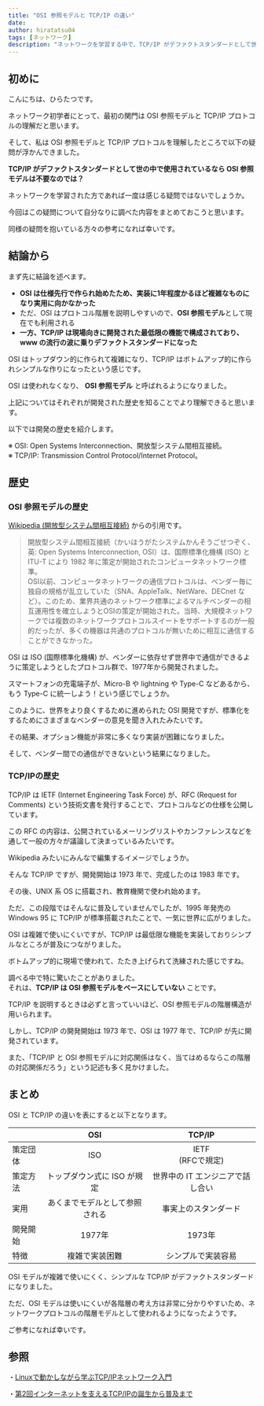 ```yaml
---
title: "OSI 参照モデルと TCP/IP の違い"
date: 
author: hiratatsu04
tags: [ネットワーク]
description: "ネットワークを学習する中で、TCP/IP がデファクトスタンダードとして世の中で使用されているなら OSI 参照モデルは不要なのではないか、という疑問が浮かびました。今回はこの疑問について自分なりに調べた内容をまとめておこうと思います。"
---
```


## 初めに

こんにちは、ひらたつです。

ネットワーク初学者にとって、最初の関門は OSI 参照モデルと TCP/IP プロトコルの理解だと思います。

そして、私は OSI 参照モデルと TCP/IP プロトコルを理解したところで以下の疑問が浮かんできました。

**TCP/IP がデファクトスタンダードとして世の中で使用されているなら OSI 参照モデルは不要なのでは？**  

ネットワークを学習された方であれば一度は感じる疑問ではないでしょうか。

今回はこの疑問について自分なりに調べた内容をまとめておこうと思います。

同様の疑問を抱いている方々の参考になれば幸いです。

## 結論から

まず先に結論を述べます。

- **OSI は仕様先行で作られ始めたため、実装に1年程度かるほど複雑なものになり実用に向かなかった**
- ただ、OSI はプロトコル階層を説明しやすいので、**OSI 参照モデル**として現在でも利用される
- **一方、TCP/IP は現場向きに開発された最低限の機能で構成されており、www の流行の波に乗りデファクトスタンダードになった**

OSI はトップダウン的に作られて複雑になり、TCP/IP はボトムアップ的に作られシンプルな作りになったという感じです。

OSI は使われなくなり、 **OSI 参照モデル** と呼ばれるようになりました。

上記についてはそれぞれが開発された歴史を知ることでより理解できると思います。

以下では開発の歴史を紹介します。

※ OSI: Open Systems Interconnection、開放型システム間相互接続。  
※ TCP/IP: Transmission Control Protocol/Internet Protocol。

## 歴史
### OSI 参照モデルの歴史

[Wikipedia (開放型システム間相互接続)](https://ja.wikipedia.org/wiki/%E9%96%8B%E6%94%BE%E5%9E%8B%E3%82%B7%E3%82%B9%E3%83%86%E3%83%A0%E9%96%93%E7%9B%B8%E4%BA%92%E6%8E%A5%E7%B6%9A) からの引用です。

> 開放型システム間相互接続（かいほうがたシステムかんそうごせつぞく、英: Open Systems Interconnection, OSI）は、国際標準化機構 (ISO) と ITU-T により 1982 年に策定が開始されたコンピュータネットワーク標準。  
> OSI以前、コンピュータネットワークの通信プロトコルは、ベンダー毎に独自の規格が乱立していた（SNA、AppleTalk、NetWare、DECnet など）。このため、業界共通のネットワーク標準によるマルチベンダーの相互運用性を確立しようとOSIの策定が開始された。当時、大規模ネットワークでは複数のネットワークプロトコルスイートをサポートするのが一般的だったが、多くの機器は共通のプロトコルが無いために相互に通信することができなかった。

OSI は ISO (国際標準化機構) が、ベンダーに依存せず世界中で通信ができるように策定しようとしたプロトコル群で、1977年から開発されました。

スマートフォンの充電端子が、Micro-B や lightning や Type-C などあるから、もう Type-C に統一しよう！という感じでしょうか。

このように、世界をより良くするために進められた OSI 開発ですが、標準化をするためにさまざまなベンダーの意見を聞き入れたみたいです。

その結果、オプション機能が非常に多くなり実装が困難になりました。

そして、ベンダー間での通信ができないという結果になりました。

### TCP/IPの歴史

TCP/IP は IETF (Internet Engineering Task Force) が、RFC (Request for Comments) という技術文書を発行することで、プロトコルなどの仕様を公開しています。

この RFC の内容は、公開されているメーリングリストやカンファレンスなどを通して一般の方々が議論して決まっているみたいです。

Wikipedia みたいにみんなで編集するイメージでしょうか。

そんな TCP/IP ですが、開発開始は 1973 年で、完成したのは 1983 年です。

その後、UNIX 系 OS に搭載され、教育機関で使われ始めます。

ただ、この段階ではそんなに普及していませんでしたが、1995 年発売の Windows 95 に TCP/IP が標準搭載されたことで、一気に世界に広がりました。

OSI は複雑で使いにくいですが、TCP/IP は最低限な機能を実装しておりシンプルなところが普及につながりました。

ボトムアップ的に現場で使われて、たたき上げられて洗練された感じですね。

調べる中で特に驚いたことがありました。  
それは、**TCP/IP は OSI 参照モデルをベースにしていない** ことです。

TCP/IP を説明するときは必ずと言っていいほど、OSI 参照モデルの階層構造が用いられます。

しかし、TCP/IP の開発開始は 1973 年で、OSI は 1977 年で、TCP/IP が先に開発されています。

また、「TCP/IP と OSI 参照モデルに対応関係はなく、当てはめるならこの階層の対応関係だろう」という記述も多く見かけました。

## まとめ

OSI と TCP/IP の違いを表にすると以下となります。

|  | OSI | TCP/IP |
| :---- | :----: | :----: |
| 策定団体 | ISO | IETF<br>(RFCで規定) |
| 策定方法 | トップダウン式に ISO が規定 | 世界中の IT エンジニアで話し合い |
| 実用 | あくまでモデルとして参照される | 事実上のスタンダード |
| 開発開始 | 1977年 | 1973年 |
| 特徴 | 複雑で実装困難 | シンプルで実装容易 |

OSI モデルが複雑で使いにくく、シンプルな TCP/IP がデファクトスタンダードになりました。

ただ、OSI モデルは使いにくいが各階層の考え方は非常に分かりやすいため、ネットワークプロトコルの階層モデルとして使われるようになったようです。

ご参考になれば幸いです。

## 参照
・[Linuxで動かしながら学ぶTCP/IPネットワーク入門](www.amazon.co.jp/dp/B085BG8CH5)

・[第2回インターネットを支えるTCP/IPの誕生から普及まで](https://www.nic.ad.jp/ja/newsletter/No67/0320.html)
